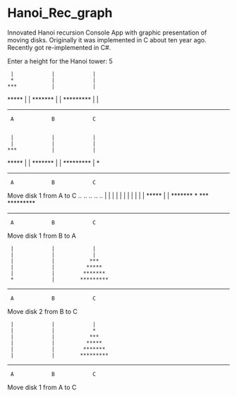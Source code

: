 # Hanoi_Rec_graph
Innovated Hanoi recursion Console App with graphic presentation of moving disks. Originally it was implemented in C about ten year ago. Recently got re-implemented in C#.

Enter a height for the Hanoi tower: 5

     |            |            |
     *            |            |
    ***           |            |
   *****          |            |
  *******         |            |
 *********        |            |
-----------  -----------  -----------
     A            B            C


     |            |            |
     |            |            |
    ***           |            |
   *****          |            |
  *******         |            |
 *********        |            *
-----------  -----------  -----------
     A            B            C

Move disk 1 from A to C
..
..
..
..
..
     |            |            |
     |            |            |
     |            |            |
     |            |          *****
     |            |         *******
     *           ***       *********
-----------  -----------  -----------
     A            B            C

Move disk 1 from B to A

     |            |            |
     |            |            |
     |            |           ***
     |            |          *****
     |            |         *******
     *            |        *********
-----------  -----------  -----------
     A            B            C

Move disk 2 from B to C

     |            |            |
     |            |            *
     |            |           ***
     |            |          *****
     |            |         *******
     |            |        *********
-----------  -----------  -----------
     A            B            C

Move disk 1 from A to C

